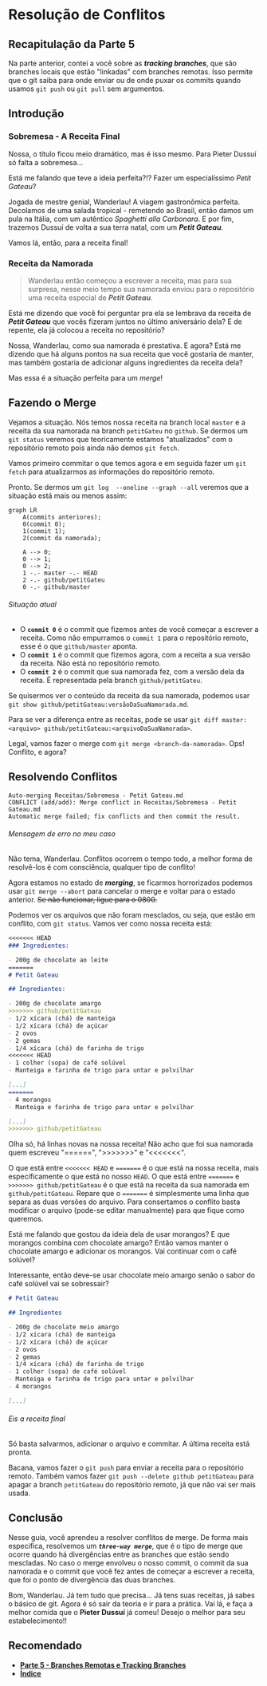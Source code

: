 # Resolução de Conflitos

## Recapitulação da Parte 5

Na parte anterior, contei a você sobre as ***tracking branches***, que são branches locais que estão "linkadas" com branches remotas. Isso permite que o git saiba para onde enviar ou de onde puxar os commits quando usamos `git push` ou `git pull` sem argumentos.

## Introdução

### Sobremesa - A Receita Final

Nossa, o título ficou meio dramático, mas é isso mesmo. Para Pieter Dussuí só falta a sobremesa...

Está me falando que teve a ideia perfeita?!? Fazer um especialíssimo *Petit Gateau*?

Jogada de mestre genial, Wanderlau! A viagem gastronômica perfeita. Decolamos de uma salada tropical  - remetendo ao Brasil, então damos um pula na Itália, com um autêntico *Spaghetti alla Carbonara*. E por fim, trazemos Dussuí de volta a sua terra natal, com um ***Petit Gateau***.

Vamos lá, então, para a receita final!

### Receita da Namorada

>  Wanderlau então começou a escrever a receita, mas para sua surpresa, nesse meio tempo sua namorada enviou para o repositório uma receita especial de ***Petit Gateau***.

Está me dizendo que você foi perguntar pra ela se lembrava da receita de ***Petit Gateau*** que vocês fizeram juntos no último aniversário dela? E de repente, ela já colocou a receita no repositório?

Nossa, Wanderlau, como sua namorada é prestativa. E agora? Está me dizendo que há alguns pontos na sua receita que você gostaria de manter, mas também gostaria de adicionar alguns ingredientes da receita dela?

Mas essa é a situação perfeita para um *merge*!

## Fazendo o Merge

Vejamos a situação. Nós temos nossa receita na branch local `master` e a receita da sua namorada na branch `petitGateu` no `github`. Se dermos um `git status` veremos que teoricamente estamos "atualizados" com o repositório remoto pois ainda não demos `git fetch`.

Vamos primeiro commitar o que temos agora e em seguida fazer um `git fetch` para atualizarmos as informações do repositório remoto.

Pronto. Se dermos um `git log  --oneline --graph --all` veremos que a situação está mais ou menos assim:

```mermaid
graph LR
    A(commits anteriores);
    0(commit 0);
    1(commit 1);
    2(commit da namorada);

    A --> 0;
    0 --> 1;
    0 --> 2;
    1 -.- master -.- HEAD
    2 -.- github/petitGateu
    0 -.- github/master
```

###### Situação atual

- O **`commit 0`** é o commit que fizemos antes de você começar a escrever a receita. Como não empurramos o `commit 1` para o repositório remoto, esse é o que `github/master` aponta.
- O **`commit 1`** é o commit que fizemos agora, com a receita a sua versão da receita. Não está no repositório remoto.
- O **`commit 2`** é o commit que sua namorada fez, com a versão dela da receita. É representada pela branch `github/petitGateu`.

Se quisermos ver o conteúdo da receita da sua namorada, podemos usar `git show github/petitGateau:versãoDaSuaNamorada.md`.

Para se ver a diferença entre as receitas, pode se usar `git diff master:<arquivo> github/petitGateau:<arquivoDaSuaNamorada>`.

Legal, vamos fazer o merge com `git merge <branch-da-namorada>`. Ops! Conflito, e agora?

## Resolvendo Conflitos

```bas
Auto-merging Receitas/Sobremesa - Petit Gateau.md
CONFLICT (add/add): Merge conflict in Receitas/Sobremesa - Petit Gateau.md
Automatic merge failed; fix conflicts and then commit the result.
```
###### Mensagem de erro no meu caso

Não tema, Wanderlau. Conflitos ocorrem o tempo todo, a melhor forma de resolvê-los é com consciência, qualquer tipo de conflito!

Agora estamos no estado de ***merging***, se ficarmos horrorizados podemos usar `git merge --abort` para cancelar o merge e voltar para o estado anterior. ~~Se não funcionar, ligue para o 0800.~~

Podemos ver os arquivos que não foram mesclados, ou seja, que estão em conflito, com `git status`. Vamos ver como nossa receita está:

```markdown
<<<<<<< HEAD
### Ingredientes:

- 200g de chocolate ao leite
=======
# Petit Gateau

## Ingredientes:

- 200g de chocolate amargo
>>>>>>> github/petitGateau
- 1/2 xícara (chá) de manteiga
- 1/2 xícara (chá) de açúcar
- 2 ovos
- 2 gemas
- 1/4 xícara (chá) de farinha de trigo
<<<<<<< HEAD
- 1 colher (sopa) de café solúvel
- Manteiga e farinha de trigo para untar e polvilhar

[...]
=======
- 4 morangos
- Manteiga e farinha de trigo para untar e polvilhar

[...]
>>>>>>> github/petitGateau
```

Olha só, há linhas novas na nossa receita! Não acho que foi sua namorada quem escreveu "======", ">>>>>>>" e "<<<<<<<".

O que está entre `<<<<<<< HEAD` e `=======` é o que está na nossa receita, mais especificamente o que está no nosso `HEAD`. O que está entre `=======` e `>>>>>>> github/petitGateau` é o que está na receita da sua namorada em `github/petitGateau`. Repare que o `=======` é simplesmente uma linha que separa as duas versões do arquivo. Para consertamos o conflito basta modificar o arquivo (pode-se editar manualmente) para que fique como queremos.

Está me falando que gostou da ideia dela de usar morangos? E que morangos combina com chocolate amargo? Então vamos manter o chocolate amargo e adicionar os morangos. Vai continuar com o café solúvel?

Interessante, então deve-se usar chocolate meio amargo senão o sabor do café solúvel vai se sobressair?

```markdown
# Petit Gateau

## Ingredientes

- 200g de chocolate meio amargo
- 1/2 xícara (chá) de manteiga
- 1/2 xícara (chá) de açúcar
- 2 ovos
- 2 gemas
- 1/4 xícara (chá) de farinha de trigo
- 1 colher (sopa) de café solúvel
- Manteiga e farinha de trigo para untar e polvilhar
- 4 morangos

[...]
```

###### Eis a receita final

Só basta salvarmos, adicionar o arquivo e commitar. A última receita está pronta.

Bacana, vamos fazer o `git push` para enviar a receita para o repositório remoto. Também vamos fazer `git push --delete github petitGateau` para apagar a branch `petitGateau` do repositório remoto, já que não vai ser mais usada.

## Conclusão

Nesse guia, você aprendeu a resolver conflitos de merge. De forma mais especifica, resolvemos um ***`three-way merge`***, que é o tipo de merge que ocorre quando há divergências entre as branches que estão sendo mescladas. No caso o merge envolveu o nosso commit, o commit da sua namorada e o commit que você fez antes de começar a escrever a receita, que foi o ponto de divergência das duas branches.

Bom, Wanderlau. Já tem tudo que precisa... Já tens suas receitas, já sabes o básico de git. Agora é só sair da teoria e ir para a prática. Vai lá, e faça a melhor comida que o **Pieter Dussuí** já comeu! Desejo o melhor para seu estabelecimento!!

## Recomendado

- [**Parte 5 - Branches Remotas e Tracking Branches**](Parte%205.md)
- [**Índice**](readme.md)